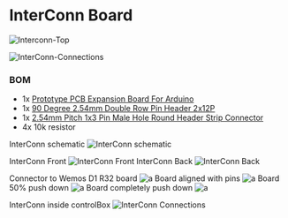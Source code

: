# InterConn Board

![Interconn-Top](/InterConn/Interconn-Top.png)

![InterConn-Connections](/InterConn/InterConn-Connections.png)

### BOM
* 1x [Prototype PCB Expansion Board For Arduino](https://www.aliexpress.com/item/1005004015343791.html)
* 1x [90 Degree 2.54mm  Double Row Pin Header 2x12P](https://www.aliexpress.com/item/32848774255.html)
* 1x [2.54mm Pitch 1x3 Pin Male Hole Round Header Strip Connector](https://www.aliexpress.com/item/1005005053790061.html)
* 4x 10k resistor

InterConn schematic 
![InterConn schematic ](/KiCad/InterConn/InterConn.png)

InterConn Front
![InterConn Front](/InterConn/InterConn%20Front.jpg)
InterConn Back
![InterConn Back](/InterConn/InterConn%20Back.jpg)

Connector to Wemos D1 R32 board
![a](/InterConn/3pin%20a.jpg)
Board aligned with pins
![a](/InterConn/3pin%20b.jpg)
Board 50% push down
![a](/InterConn/3pin%20c.jpg)
Board completely push down
![a](/InterConn/3pin%20c.jpg)

InterConn inside controlBox
![InterConn Connections](/InterConn/InterConn%20Connections.jpg)




